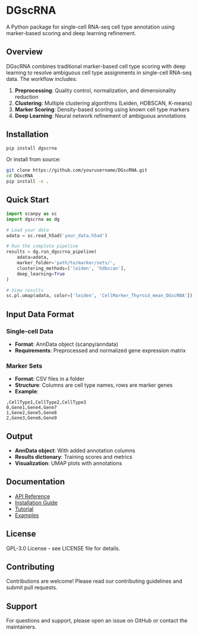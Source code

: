 # DGscRNA

A Python package for single-cell RNA-seq cell type annotation using marker-based scoring and deep learning refinement.

## Overview

DGscRNA combines traditional marker-based cell type scoring with deep learning to resolve ambiguous cell type assignments in single-cell RNA-seq data. The workflow includes:

1. **Preprocessing**: Quality control, normalization, and dimensionality reduction
2. **Clustering**: Multiple clustering algorithms (Leiden, HDBSCAN, K-means)
3. **Marker Scoring**: Density-based scoring using known cell type markers
4. **Deep Learning**: Neural network refinement of ambiguous annotations

## Installation

```bash
pip install dgscrna
```

Or install from source:

```bash
git clone https://github.com/yourusername/DGscRNA.git
cd DGscRNA
pip install -e .
```

## Quick Start

```python
import scanpy as sc
import dgscrna as dg

# Load your data
adata = sc.read_h5ad('your_data.h5ad')

# Run the complete pipeline
results = dg.run_dgscrna_pipeline(
    adata=adata,
    marker_folder='path/to/marker/sets/',
    clustering_methods=['leiden', 'hdbscan'],
    deep_learning=True
)

# View results
sc.pl.umap(adata, color=['leiden', 'CellMarker_Thyroid_mean_DGscRNA'])
```

## Input Data Format

### Single-cell Data
- **Format**: AnnData object (scanpy/anndata)
- **Requirements**: Preprocessed and normalized gene expression matrix

### Marker Sets
- **Format**: CSV files in a folder
- **Structure**: Columns are cell type names, rows are marker genes
- **Example**:
```csv
,CellType1,CellType2,CellType3
0,Gene1,Gene4,Gene7
1,Gene2,Gene5,Gene8
2,Gene3,Gene6,Gene9
```

## Output

- **AnnData object**: With added annotation columns
- **Results dictionary**: Training scores and metrics
- **Visualization**: UMAP plots with annotations

## Documentation

- [API Reference](docs/api.md)
- [Installation Guide](docs/installation.md)
- [Tutorial](docs/tutorial.md)
- [Examples](examples/)

## License

GPL-3.0 License - see LICENSE file for details.

## Contributing

Contributions are welcome! Please read our contributing guidelines and submit pull requests.

## Support

For questions and support, please open an issue on GitHub or contact the maintainers. 

